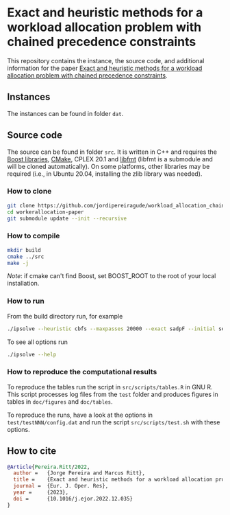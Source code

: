 # Exact and heuristic methods for a workload allocation problem with chained precedence constraints

This repository contains the instance, the source code, and additional information for the paper [Exact and heuristic methods for a workload allocation problem with chained precedence constraints](https://doi.org/10.1016/j.ejor.2022.12.035).

## Instances

The instances can be found in folder `dat`.

## Source code

The source can be found in folder `src`. It is written in C++ and requires the [Boost libraries](https://www.boost.org/), [CMake](https://cmake.org), CPLEX 20.1 and [libfmt](https://github.com/fmtlib/fmt) (libfmt is a submodule and will be cloned automatically). On some platforms, other libraries may be required (i.e., in Ubuntu 20.04, installing the zlib library was needed). 

### How to clone

```bash
git clone https://github.com/jordipereiragude/workload_allocation_chains.git
cd workerallocation-paper
git submodule update --init --recursive
```

### How to compile

```sh
mkdir build
cmake ../src
make -j
```

*Note*: if cmake can't find Boost, set BOOST_ROOT to the root of your local installation.

### How to run

From the build directory run, for example

```sh
./ipsolve --heuristic cbfs --maxpasses 20000 --exact sadpF --initial seg --lb3w 4 --showlb3 ../dat/Battarra,etal/AP001.txt
```

To see all options run
```sh
./ipsolve --help
```

### How to reproduce the computational results

To reproduce the tables run the script in `src/scripts/tables.R` in GNU R. This script processes log files from the `test` folder and produces figures in tables in `doc/figures` and `doc/tables`.

To reproduce the runs, have a look at the options in `test/testNNN/config.dat` and run the script `src/scripts/test.sh` with these options.

## How to cite

```bibtex
@Article{Pereira.Ritt/2022,
  author = 	 {Jorge Pereira and Marcus Ritt},
  title = 	 {Exact and heuristic methods for a workload allocation problem with chain precedence constraints},
  journal =  {Eur. J. Oper. Res},
  year = 	 {2023},
  doi = 	 {10.1016/j.ejor.2022.12.035}
}
```
